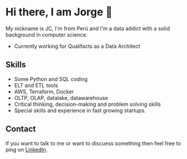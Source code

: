 # Hi there, I am Jorge 👋

My nickname is JC, I'm from Perú and I'm a data addict with a solid background in computer science.

* Currently working for Qualifacts as a Data Architect

## Skills

* Some Python and SQL coding
* ELT and ETL tools
* AWS, Terraform, Docker
* OLTP, OLAP, datalake, datawarehouse
* Critical thinking, decision-making and problem solving skills
* Special skills and experience in fast growing startups.

## Contact

If you want to talk to me or want to discuess something then feel free to ping on [LinkedIn](https://www.linkedin.com/in/jorge-carhuarica/).

<!--
Find all of my socials and resume in my [website](https://fredrikson.com.ar)

**JC-CC-UNI/jc-cc-uni** is a ✨ _special_ ✨ repository because its `README.md` (this file) appears on your GitHub profile.

Here are some ideas to get you started:

- 🔭 I’m currently working on ...
- 🌱 I’m currently learning ...
- 👯 I’m looking to collaborate on ...
- 🤔 I’m looking for help with ...
- 💬 Ask me about ...
- 📫 How to reach me: ...
- 😄 Pronouns: ...
- ⚡ Fun fact: ...
-->
